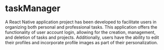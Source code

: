 # taskManager
A React Native application project has been developed to facilitate users in organizing both personal and professional tasks. This application offers the functionality of user account login, allowing for the creation, management, and deletion of tasks and projects. Additionally, users have the ability to edit their profiles and incorporate profile images as part of their personalization.
